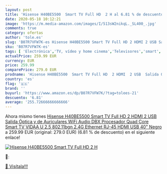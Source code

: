 ```yaml
---
layout: post
title: 'Hisense H40BE5500  Smart TV Full HD  2 H al 6.81 % de descuento'
date: 2020-05-18 10:12:21
image: 'https://m.media-amazon.com/images/I/513sW2nikqL._SL400_.jpg'
comments: true
category: ofertas
author: 'tole.es'
slug: 'B07R7VFW7K-es Hisense H40BE5500 Smart TV Full HD 2 HDMI 2 USB Salida...'
sku: 'B07R7VFW7K-es'
tags: [ 'Electrónica','TV, vídeo y home cinema','Televisores','smart','tv', ]
actualPrice: 259.99 EUR
currency: EUR
price: 259.99
comparePrice: 279.0 EUR
prodname: 'Hisense H40BE5500  Smart TV Full HD  2 HDMI  2 USB  Salida Óptica y de Auriculares  WiFi  Audio DBX  Procesador Quad Core  Smart TV VIDAA U 2.5  802.11bgn 2.4G Ethernet RJ-45 HDMI USB  40"  Negro'
country: 'es'
flag: '🇪🇸'
brand: ''
buyurl: 'https://www.amazon.es/dp/B07R7VFW7K/?tag=tolees-21'
descuento: '6.81'
average: '255.72666666666666'
---
```


Ahora mismo tienes [Hisense H40BE5500  Smart TV Full HD  2 HDMI  2 USB  Salida Óptica y de Auriculares  WiFi  Audio DBX  Procesador Quad Core  Smart TV VIDAA U 2.5  802.11bgn 2.4G Ethernet RJ-45 HDMI USB  40"  Negro](https://www.amazon.es/dp/B07R7VFW7K/?tag=tolees-21) a 259.99 EUR (original: 279.0 EUR) (6.81 %  de descuento) en el siguiente enlace!

[![Hisense H40BE5500  Smart TV Full HD  2 H](https://m.media-amazon.com/images/I/513sW2nikqL._SL400_.jpg)](https://www.amazon.es/dp/B07R7VFW7K/?tag=tolees-21)

🔎:


[🛒 Visítala!!!](https://www.amazon.es/dp/B07R7VFW7K/?tag=tolees-21)
